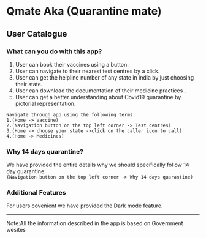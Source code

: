 # Qmate Aka (Quarantine mate)
## User Catalogue
### What can you do with this app?

<ol>

  <li>User can book their vaccines using a button.</li> 

  <li>User can navigate to their nearest test centres by a click.</li> 

  <li>User can get the helpline number of any state in india by just choosing their state.</li>

  <li>User can download the documentation of their medicine practices .</li>
  
  <li>User can get a better understanding about Covid19 quarantine by pictorial representation.</li></ol>

```
Navigate through app using the following terms 
1.(Home -> Vaccine)
2.(Navigation button on the top left corner -> Test centres)
3.(Home -> choose your state ->click on the caller icon to call)
4.(Home -> Medicines)
```

### Why 14 days quarantine?

We have provided the entire details why we should specifically follow 14 day quarantine.
<br>
```(Navigation button on the top left corner -> Why 14 days quarantine)```

### Additional Features

For users covenient we have provided the Dark mode feature.

---
Note:All the information described in the app is based on Government wesites
